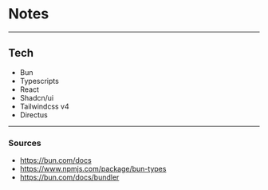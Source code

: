 # Notes

---

## Tech

- Bun
- Typescripts
- React
- Shadcn/ui
- Tailwindcss v4
- Directus

---

### Sources

- https://bun.com/docs
- https://www.npmjs.com/package/bun-types
- https://bun.com/docs/bundler